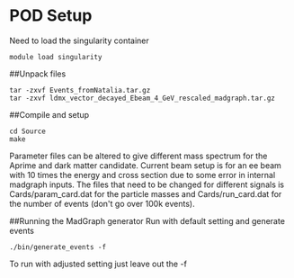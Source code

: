 # POD Setup
Need to load the singularity container
```
module load singularity
```

##Unpack files
```
tar -zxvf Events_fromNatalia.tar.gz
tar -zxvf ldmx_vector_decayed_Ebeam_4_GeV_rescaled_madgraph.tar.gz
```

##Compile and setup
```
cd Source
make
```

Parameter files can be altered to give different mass spectrum for the Aprime and dark matter candidate. Current beam setup is for an ee beam with 10 times the energy and cross section due to some error in internal madgraph inputs. The files that need to be changed for different signals is Cards/param_card.dat for the particle masses and Cards/run_card.dat for the number of events (don't go over 100k events). 


##Running the MadGraph generator
Run with default setting and generate events
```
./bin/generate_events -f
```
To run with adjusted setting just leave out the -f

